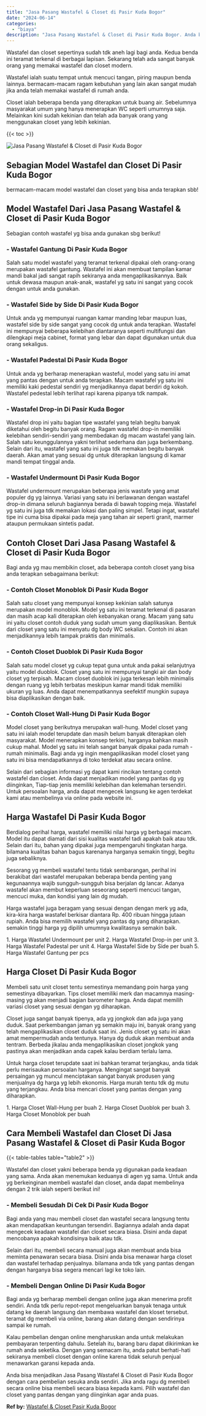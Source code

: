 ```yaml
---
title: "Jasa Pasang Wastafel & Closet di Pasir Kuda Bogor"
date: "2024-06-14"
categories: 
  - "biaya"
description: "Jasa Pasang Wastafel & Closet di Pasir Kuda Bogor. Anda bisa menjadikan Jasa Pasang Wastafel & Closet di Pasir Kuda Bogor dengan cara pembelian sesuka anda s..."
---
```


Wastafel dan closet sepertinya sudah tdk aneh lagi bagi anda. Kedua benda ini teramat terkenal di berbagai lapisan. Sekarang telah ada sangat banyak orang yang memakai wastafel dan closet modern.

Wastafel ialah suatu tempat untuk mencuci tangan, piring maupun benda lainnya. bermacam-macam ragam kebutuhan yang lain akan sangat mudah jika anda telah memakai wastafel di rumah anda.

Closet ialah beberapa benda yang diterapkan untuk buang air. Sebelumnya masyarakat umum yang hanya menerapkan WC seperti umumnya saja. Melainkan kini sudah kekinian dan telah ada banyak orang yang menggunakan closet yang lebih kekinian.

{{< toc >}}

![Jasa Pasang Wastafel & Closet di Pasir Kuda Bogor](/images/wastafel-closet-murah29.png)

## Sebagian Model Wastafel dan Closet Di Pasir Kuda Bogor

bermacam-macam model wastafel dan closet yang bisa anda terapkan sbb!

## Model Wastafel Dari Jasa Pasang Wastafel & Closet di Pasir Kuda Bogor

Sebagian contoh wastafel yg bisa anda gunakan sbg berikut!

### \- Wastafel Gantung Di Pasir Kuda Bogor

Salah satu model wastafel yang teramat terkenal dipakai oleh orang-orang merupakan wastafel gantung. Wastafel ini akan membuat tampilan kamar mandi bakal jadi sangat rapih sekiranya anda mengaplikasikannya. Baik untuk dewasa maupun anak-anak, wastafel yg satu ini sangat yang cocok dengan untuk anda gunakan.

### \- Wastafel Side by Side Di Pasir Kuda Bogor

Untuk anda yg mempunyai ruangan kamar manding lebar maupun luas, wastafel side by side sangat yang cocok dg untuk anda terapkan. Wastafel ini mempunyai beberapa kelebihan diantaranya seperti multifungsi dan dilengkapi meja cabinet, format yang lebar dan dapat digunakan untuk dua orang sekaligus.

### \- Wastafel Padestal Di Pasir Kuda Bogor

Untuk anda yg berharap menerapkan wasteful, model yang satu ini amat yang pantas dengan untuk anda terapkan. Macam wastafel yg satu ini memiliki kaki pedestal sendiri yg menjadikannya dapat berdiri dg kokoh. Wastafel pedestal lebih terlihat rapi karena pipanya tdk nampak.

### \- Wastafel Drop-in Di Pasir Kuda Bogor

Wastafel drop ini yaitu bagian tipe wastafel yang telah begitu banyak diketahui oleh begitu banyak orang. Ragam wastafel drop-in memiliki kelebihan sendiri-sendiri yang membedakan dg macam wastafel yang lain. Salah satu keunggulannya yakni terlihat sederhana dan juga berkembang. Selain dari itu, wastafel yang satu ini juga tdk memakan begitu banyak daerah. Akan amat yang sesuai dg untuk diterapkan langsung di kamar mandi tempat tinggal anda.

### \- Wastafel Undermount Di Pasir Kuda Bogor

Wastafel undermount merupakan beberapa jenis wastafe yang amat populer dg yg lainnya. Variasi yang satu ini berlawanan dengan wastafel drop-in dimana seluruh bagiannya berada di bawah topping meja. Wastafel yg satu ini juga tdk memakan lokasi dan paling simpel. Tetapi ingat, wastafel tipe ini cuma bisa dipakai pada meja yang tahan air seperti granit, marmer ataupun permukaan sintetis padat.

## Contoh Closet Dari Jasa Pasang Wastafel & Closet di Pasir Kuda Bogor

Bagi anda yg mau membikin closet, ada beberapa contoh closet yang bisa anda terapkan sebagaimana berikut:

### \- Contoh Closet Monoblok Di Pasir Kuda Bogor

Salah satu closet yang mempunyai konsep kekinian salah satunya merupakan model monoblok. Model yg satu ini teramat terkenal di pasaran dan masih acap kali diterapkan oleh kebanyakan orang. Macam yang satu ini yaitu closet contoh duduk yang sudah umum yang diaplikasikan. Bentuk dari closet yang satu ini menyatu dg body WC sekalian. Contoh ini akan menjadikannya lebih tampak praktis dan minimalis.

### \- Contoh Closet Duoblok Di Pasir Kuda Bogor

Salah satu model closet yg cukup tepat guna untuk anda pakai selanjutnya yaitu model duoblok. Closet yang satu ini mempunyai tangki air dan body closet yg terpisah. Macam closet duoblok ini juga terkesan lebih minimalis dengan ruang yg lebih terbatas meskipun kamar mandi tidak memiliki ukuran yg luas. Anda dapat menempatkannya seefektif mungkin supaya bisa diaplikasikan dengan baik.

### \- Contoh Closet Wall-Hung Di Pasir Kuda Bogor

Model closet yang berikutnya merupakan wall-hung. Model closet yang satu ini ialah model terupdate dan masih belum banyak diterapkan oleh masyarakat. Model menerapkan konsep terkini, harganya bahkan masih cukup mahal. Model yg satu ini telah sangat banyak dipakai pada rumah - rumah minimalis. Bagi anda yg ingin mengaplikasikan model closet yang satu ini bisa mendapatkannya di toko terdekat atau secara online.

Selain dari sebagian informasi yg dapat kami rincikan tentang contoh wastafel dan closet. Anda dapat menjadikan model yang pantas dg yg diinginkan, Tiap-tiap jenis memiliki kelebihan dan kelemahan tersendiri. Untuk persoalan harga, anda dapat mengecek langsung ke agen terdekat kami atau membelinya via online pada website ini.

## Harga Wastafel Di Pasir Kuda Bogor

Berdialog perihal harga, wastafel memiliki nilai harga yg berbagai macam. Model itu dapat diamati dari sisi kualitas wastafel tadi apakah baik atau tdk. Selain dari itu, bahan yang dipakai juga mempengaruhi tingkatan harga. bilamana kualitas bahan bagus karenanya harganya semakin tinggi, begitu juga sebaliknya.

Sesorang yg membeli wastafel tentu tidak sembarangan, perihal ini berakibat dari wastafel merupakan beberapa benda penting yang kegunaannya wajib sungguh-sungguh bisa berjalan dg lancar. Adanya wastafel akan membut keperluan seseorang seperti mencuci tangan, mencuci muka, dan kondisi yang lain dg mudah.

Harga wastafel juga beragam yang sesuai dengan dengan merk yg ada, kira-kira harga wastafel berkisar diantara Rp. 400 ribuan hingga jutaan rupiah. Anda bisa memilih wastafel yang pantas dg yang diharapkan. semakin tinggi harga yg dipilih umumnya kwalitasnya semakin baik.

1\. Harga Wastafel Undermount per unit 2. Harga Wastafel Drop-in per unit 3. Harga Wastafel Padestal per unit 4. Harga Wastafel Side by Side per buah 5. Harga Wastafel Gantung per pcs

## Harga Closet Di Pasir Kuda Bogor

Membeli satu unit closet tentu semestinya memandang poin harga yang semestinya dibayarkan. Tips closet memiliki merk dan macamnya masing-masing yg akan menjadi bagian barometer harga. Anda dapat memilih variasi closet yang sesuai dengan yg diharapkan.

Closet juga sangat banyak tipenya, ada yg jongkok dan ada juga yang duduk. Saat perkembangan jaman yg semakin maju ini, banyak orang yang telah mengaplikasikan closet duduk saat ini. Jenis closet yg satu ini akan amat mempermudah anda tentunya. Hanya dg duduk akan membuat anda tentram. Berbeda jikalau anda mengaplikasikan closet jongkok yang pastinya akan menjadikan anda capek kalau berdiam terlalu lama.

Untuk harga closet terupdate saat ini bahkan teramat terjangkau, anda tidak perlu merisaukan persoalan harganya. Mengingat sangat banyak persaingan yg muncul menciptakan sangat banyak produsen yang menjualnya dg harga yg lebih ekonomis. Harga murah tentu tdk dg mutu yang terjangkau. Anda bisa mencari closet yang pantas dengan yang diharapkan.

1\. Harga Closet Wall-Hung per buah 2. Harga Closet Duoblok per buah 3. Harga Closet Monoblok per buah

## Cara Membeli Wastafel dan Closet Di Jasa Pasang Wastafel & Closet di Pasir Kuda Bogor

{{< table-tables table="table2" >}}

Wastafel dan closet yakni beberapa benda yg digunakan pada keadaan yang sama. Anda akan menemukan keduanya di agen yg sama. Untuk anda yg berkeinginan membeli wastafel dan closet, anda dapat membelinya dengan 2 trik ialah seperti berikut ini!

### \- Membeli Sesudah Di Cek Di Pasir Kuda Bogor

Bagi anda yang mau membeli closet dan wastafel secara langsung tentu akan mendapatkan keuntungan tersendiri. Bagiannya adalah anda dapat mengecek keadaan wastafel dan closet secara biasa. Disini anda dapat mencobanya apakah kondisinya baik atau tdk.

Selain dari itu, membeli secara manual juga akan membuat anda bisa meminta penawaran secara biasa. Disini anda bisa menawar harga closet dan wastafel terhadap penjualnya. bilamana anda tdk yang pantas dengan dengan harganya bisa segera mencari lagi ke toko lain.

### \- Membeli Dengan Online Di Pasir Kuda Bogor

Bagi anda yg berharap membeli dengan online juga akan menerima profit sendiri. Anda tdk perlu repot-repot mengeluarkan banyak tenaga untuk datang ke daerah langsung dan membawa wastafel dan kloset tersebut. teramat dg membeli via online, barang akan datang dengan sendirinya sampai ke rumah.

Kalau pembelian dengan online mengharuskan anda untuk melakukan pembayaran terpenting dahulu. Setelah itu, barang baru dapat dikirimkan ke rumah anda seketika. Dengan yang semacam itu, anda patut berhati-hati sekiranya membeli closet dengan online karena tidak seluruh penjual menawarkan garansi kepada anda.

Anda bisa menjadikan Jasa Pasang Wastafel & Closet di Pasir Kuda Bogor dengan cara pembelian sesuka anda sendiri. Jika anda ragu dg membeli secara online bisa membeli secara biasa kepada kami. Pilih wastafel dan closet yang pantas dengan yang diinginkan agar anda puas.

**Ref by:** [Wastafel & Closet Pasir Kuda Bogor](https://id.wikipedia.org/wiki/Wastafel)
